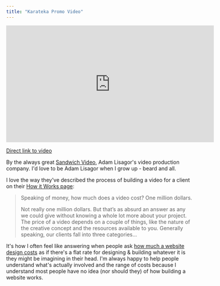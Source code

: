 ```yaml
---
title: "Karateka Promo Video"
---
```

<p><iframe width="560" height="315" src="http://www.youtube.com/embed/6pDy-CSFsPs" frameborder="0" allowfullscreen></iframe></p>
<p><a href="http://youtu.be/6pDy-CSFsPs">Direct link to video</a></p>
<p>By the always great <a href="http://sandwichvideo.com">Sandwich Video</a>, Adam Lisagor's video production company. I'd love to be Adam Lisagor when I grow up - beard and all.</p>
<p>I love the way they've described the process of building a video for a client on their <a href="http://sandwichvideo.com/how-it-works/">How it Works page</a>:</p>
<blockquote><p>
  Speaking of money, how much does a video cost? One million dollars.</p>
<p>  Not really one million dollars. But that’s as absurd an answer as any we could give without knowing a whole lot more about your project. The price of a video depends on a couple of things, like the nature of the creative concept and the resources available to you. Generally speaking, our clients fall into three categories...
</p></blockquote>
<p>It's how I often feel like answering when people ask <a href="http://lemonproductions.ca">how much a website design costs</a> as if there's a flat rate for designing &amp; building whatever it is they might be imagining in their head. I'm always happy to help people understand what's actually involved and the range of costs because I understand most people have no idea (nor should they) of how building a website works.</p>
